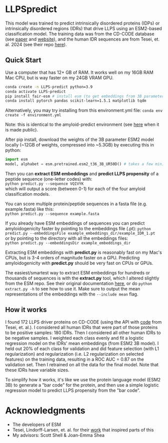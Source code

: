 # LLPSpredict
This model was trained to predict intrinsically disordered proteins (IDPs) or intrinsically disordered regions (IDRs) that drive LLPS using an ESM2-based classification model. The training data was from the CD-CODE database (see [paper](https://doi.org/10.1038/s41592-023-01831-0) and [website](https://cd-code.org/)), and the human IDR sequences are from Tesei, et. al. 2024 (see their repo [here](https://github.com/KULL-Centre/_2023_Tesei_IDRome/tree/main)).

## Quick Start 
Use a computer that has 12+ GB of RAM. It works well on my 16GB RAM Mac CPU, but is way faster on my 24GB VRAM GPU.  

```bash
conda create -n LLPS-predict python=3.9
conda activate LLPS-predict
pip install fair-esm # install esm (to get embeddings from 3B parameter ESM2 model)
conda install pytorch pandas scikit-learn=1.5.1 matplotlib tqdm 
```

Alternatively, you may try installing from this environment.yml file:
`conda env create -f environment.yml` 

Note: this is identical to the amyloid-predict environment (see [here](https://github.com/samlobe/amyloid-predict) when it is made public).

After pip install, download the weights of the 3B parameter ESM2 model locally (~12GB of weights, compressed into ~5.3GB) by executing this in python:
```python
import esm
model, alphabet = esm.pretrained.esm2_t36_3B_UR50D() # takes a few min; may fail if you don't have enough free RAM / SWAP
```
Then you can **extract ESM embeddings** and **predict LLPS propensity** of a peptide sequence (one-letter codes) with:  
`python predict.py --sequence VQIVYK`  
which will output a score (between 0-1) for each of the four amyloid classification models.

You can score multiple protein/peptide sequences in a fasta file (e.g. example.fasta) like this:  
`python predict.py --sequence example.fasta`  

If you already have ESM embeddings of sequences you can predict amyloidogenicity faster by pointing to the embeddings file (.pt): 
`python predict.py --embeddingsFile example_embeddings_dir/example_IDR_1.pt`  
or by pointing to the directory with all the embeddings files:  
`python predict.py --embeddingsDir example_embeddings_dir`

Extracting ESM embeddings with **predict.py** is reasonably fast on my Mac's CPUs, but is 3-4 orders of magnitude faster on a GPU. Predicting amyloidogenicity with **predict.py** should be very fast on CPUs or GPUs. 

The easiest/smartest way to extract ESM embeddings for hundreds or thousands of sequences is with the **extract.py** tool, which I altered slightly from the ESM repo. See their original documentation [here](https://github.com/facebookresearch/esm), or do `python extract.py -h` to see how to use it. Make sure to output the mean representations of the embeddings with the `--include mean` flag. 

## How it works
I found 172 LLPS driver proteins on CD-CODE (using the API with [code](https://github.com/KULL-Centre/_2023_Tesei_IDRome/blob/main/CD-CODE.ipynb) from Tesei, et. al.). I considered all human IDRs that were part of those proteins to be positive samples: 180 IDRs. Then I considered all other human IDRs to be negative samples. 
I weighted each class evenly and fit a logistic regression model on the IDRs' mean embeddings (from ESM2 3B model). I held out 20% of each class for validation and did feature selection (with L1 regularization) and regularization (i.e. L2 regularization on selected features) on the training data, resulting in a ROC AUC = 0.87 on the validation set. Then I retrained on all the data for the final model. Note that these IDRs have variable sizes.

To simplify how it works, it's like we use the protein language model (ESM2 3B) to generate a "bar code" for the protein, and then use a simple logistic regression model to predict LLPS propensity from the "bar code".

# Acknowledgments
- The developers of ESM
- Tesei, Lindorff-Larsen, et. al. for their [work](https://doi.org/10.1038/s41586-023-07004-5) that inspired parts of this
- My advisors: Scott Shell & Joan-Emma Shea
